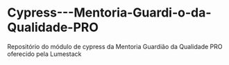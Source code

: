 # Cypress---Mentoria-Guardi-o-da-Qualidade-PRO
Repositório do módulo de cypress da Mentoria Guardião da Qualidade PRO oferecido pela Lumestack
